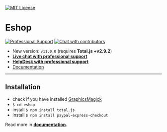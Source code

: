 [![MIT License][license-image]][license-url]

# Eshop

[![Professional Support](https://www.totaljs.com/img/badge-support.svg)](https://www.totaljs.com/support/) [![Chat with contributors](https://www.totaljs.com/img/badge-chat.svg)](https://messenger.totaljs.com)

- New version: `v11.0.0` (requires __Total.js +v2.9.2__)
- [__Live chat with professional support__](https://messenger.totaljs.com)
- [__HelpDesk with professional support__](https://helpdesk.totaljs.com)
- [Documentation](https://wiki.totaljs.com?q=eshop+welcome)

---

## Installation

- check if you have installed [GraphicsMagick](http://www.graphicsmagick.org/)
- `$ cd eshop`
- install `$ npm install total.js`
- install `$ npm install paypal-express-checkout`

Read more in [__documentation__](https://wiki.totaljs.com/?q=eshop+welcome).

[license-image]: https://img.shields.io/badge/license-MIT-blue.svg?style=flat
[license-url]: license.txt